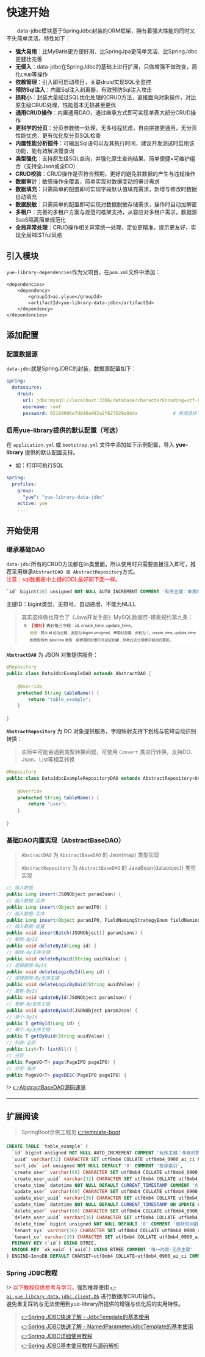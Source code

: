 # 快速开始
　　data-jdbc模块基于SpringJdbc封装的ORM框架，拥有着强大性能的同时又不失简单灵活，特性如下：
- **强大易用**：比MyBatis更方便好用、比SpringJpa更简单灵活、比SpringJdbc更健壮完善
- **无侵入**：data-jdbc在SpringJdbc的基础上进行扩展，只做增强不做改变，简化`CRUD`等操作
- **依赖管理**：引入即可启动项目，关联druid实现SQL全监控
- **预防Sql注入**：内置Sql注入剥离器，有效预防Sql注入攻击
- **损耗小**：封装大量经过SQL优化处理的CRUD方法，直接面向对象操作，对比原生级CRUD处理，性能基本无损甚至更优
- **通用CRUD操作**：内置通用DAO，通过继承方式即可实现单表大部分CRUD操作
- **更科学的分页**：分页参数统一处理，无多线程忧虑，自由拼接更通用，无分页性能忧虑，更有优化型分页SQL检查
- **内置性能分析插件**：可输出Sql语句以及其执行时间，建议开发测试时启用该功能，能有效解决慢查询
- **类型强化**：支持原生级SQL查询，并强化原生查询结果，简单便捷+可维护组合（支持全Json或全DO）
- **CRUD校验**：CRUD操作是否符合预期，更好的避免脏数据的产生与违规操作
- **数据审计**：敏感操作全覆盖，简单实现对数据变动的审计需求
- **数据填充**：只需简单的配置即可实现字段默认值填充需求，新增与修改时数据自动填充
- **数据脱敏**：只需简单的配置即可实现对数据脱敏存储需求，操作时自动加解密
- **多租户**：完善的多租户方案与规范的框架支持，从容应对多租户需求，数据源SaaS隔离简单规范化
- **全局异常处理**：CRUD操作相关异常统一处理，定位更精准，提示更友好，实现全局RESTful风格

## 引入模块
`yue-library-dependencies`作为父项目，在`pom.xml`文件中添加：
``` pom
<dependencies>
	<dependency>
		<groupId>ai.ylyue</groupId>
		<artifactId>yue-library-data-jdbc</artifactId>
	</dependency>
</dependencies>
```

## 添加配置
### 配置数据源
`data-jdbc`就是SpringJDBC的封装，数据源配置如下：
```yaml
spring:
  datasource: 
    druid: 
      url: jdbc:mysql://localhost:3306/database?characterEncoding=utf-8&useSSL=false
      username: root
      password: 02194096e7d840a992a2f627629a94da             # 养成良好习惯，无论任何环境不使用弱密码
```

### 启用yue-library提供的默认配置（可选）
在 `application.yml` 或 `bootstrap.yml` 文件中添加如下示例配置，导入 **yue-library** 提供的默认配置支持。
- 如：打印可执行SQL
```yml
spring:
  profiles:
    group:
      "yue": "yue-library-data-jdbc"
    active: yue
    ...
```

## 开始使用
### 继承基础DAO
`data-jdbc`所有的CRUD方法都在`Db`类里面，所以使用时只需要直接注入即可，推荐采用继承`AbstractDAO 或 AbstractRepository`方式。<br>
<font color=red>注意：sql数据表中主键的DDL最好同下面一样。</font>
```ddl
`id` bigint(20) unsigned NOT NULL AUTO_INCREMENT COMMENT '有序主键：单表时数据库自增、分布式时雪花自增'
```
主键ID：bigint类型、无符号、自动递增、不能为NULL
> 其实这样做也符合了《Java开发手册》MySQL数据库-建表规约第九条：<br>
> ![建表规约第九条](jdbc_files/建表规约第九条.png)

**`AbstractDAO`** 为 JSON 对象提供服务：
```java
@Repository
public class DataJdbcExampleDAO extends AbstractDAO {

	@Override
	protected String tableName() {
		return "table_example";
	}
	
}
```

**`AbstractRepository`** 为 DO 对象提供服务，字段映射支持下划线与驼峰自动识别转换：

> 实际中可能会遇到类型转换问题，可使用 `Convert` 类进行转换，支持DO、Json、List等相互转换

```java
@Repository
public class DataJdbcExampleRepositoryDAO extends AbstractRepository<UserDO> {

	@Override
	protected String tableName() {
		return "user";
	}
	
}
```

### 基础DAO内置实现（AbstractBaseDAO）
> `AbstractDAO` 为 `AbstractBaseDAO` 的 Json(map) 类型实现
> 
> `AbstractRepository` 为 `AbstractBaseDAO` 的 JavaBean(dataobject) 类型实现

```java
// 插入数据
public Long insert(JSONObject paramJson) {
// 插入数据-实体
public Long insert(Object paramIPO) {
// 插入数据-实体
public Long insert(Object paramIPO, FieldNamingStrategyEnum fieldNamingStrategyEnum) {
// 插入数据-批量
public void insertBatch(JSONObject[] paramJsons) {
// 删除-ById
public void deleteById(Long id) {
// 删除-By无序主键
public void deleteByUuid(String uuidValue) {
// 逻辑删除-ById
public void deleteLogicById(Long id) {
// 逻辑删除-By无序主键
public void deleteLogicByUuid(String uuidValue) {
// 更新-ById
public void updateById(JSONObject paramJson) {
// 更新-By无序主键
public void updateByUuid(JSONObject paramJson) {
// 单个-ById
public T getById(Long id) {
// 单个-By无序主键
public T getByUuid(String uuidValue) {
// 列表-全部
public List<T> listAll() {
// 分页
public PageVO<T> page(PageIPO pageIPO) {
// 分页-降序
public PageVO<T> pageDESC(PageIPO pageIPO) {
```

!> [👉AbstractBaseDAO源码速览](data/jdbc/AbstractBaseDAO.md)

---

## 扩展阅读
> SpringBoot示例工程见 [👉template-boot](samples/template-boot.md)

```sql
CREATE TABLE `table_example` (
  `id` bigint unsigned NOT NULL AUTO_INCREMENT COMMENT '有序主键：单表时数据库自增、分布式时雪花自增',
  `uuid` varchar(32) CHARACTER SET utf8mb4 COLLATE utf8mb4_0900_ai_ci NOT NULL COMMENT '无序主键：UUID5无符号',
  `sort_idx` int unsigned NOT NULL DEFAULT '0' COMMENT '排序索引',
  `create_user` varchar(60) CHARACTER SET utf8mb4 COLLATE utf8mb4_0900_ai_ci NOT NULL COMMENT '创建人：用户名、昵称、人名',
  `create_user_uuid` varchar(32) CHARACTER SET utf8mb4 COLLATE utf8mb4_0900_ai_ci NOT NULL COMMENT '创建人：用户uuid',
  `create_time` datetime NOT NULL DEFAULT CURRENT_TIMESTAMP COMMENT '创建时间',
  `update_user` varchar(60) CHARACTER SET utf8mb4 COLLATE utf8mb4_0900_ai_ci DEFAULT NULL COMMENT '更新人：用户名、昵称、人名',
  `update_user_uuid` varchar(36) CHARACTER SET utf8mb4 COLLATE utf8mb4_0900_ai_ci DEFAULT NULL COMMENT '更新人：用户uuid',
  `update_time` datetime NOT NULL DEFAULT CURRENT_TIMESTAMP ON UPDATE CURRENT_TIMESTAMP COMMENT '更新时间',
  `delete_user` varchar(60) CHARACTER SET utf8mb4 COLLATE utf8mb4_0900_ai_ci DEFAULT NULL COMMENT '删除人：用户名、昵称、人名',
  `delete_user_uuid` varchar(36) CHARACTER SET utf8mb4 COLLATE utf8mb4_0900_ai_ci DEFAULT NULL COMMENT '删除人：用户uuid',
  `delete_time` bigint unsigned NOT NULL DEFAULT '0' COMMENT '删除时间戳：默认0（未删除）',
  `tenant_sys` varchar(36) CHARACTER SET utf8mb4 COLLATE utf8mb4_0900_ai_ci NOT NULL COMMENT '系统租户：一级租户（dict_tenant_sys）',
  `tenant_co` varchar(36) CHARACTER SET utf8mb4 COLLATE utf8mb4_0900_ai_ci NOT NULL COMMENT '企业租户：二级租户',
  PRIMARY KEY (`id`) USING BTREE,
  UNIQUE KEY `uk_uuid` (`uuid`) USING BTREE COMMENT '唯一约束-无序主键'
) ENGINE=InnoDB DEFAULT CHARSET=utf8mb4 COLLATE=utf8mb4_0900_ai_ci COMMENT='建表规范示例：提供基础字段规范';
```

### Spring JDBC教程
!> <font color=red>以下教程仅供参考与学习</font>，强烈推荐使用 [`👉ai.yue.library.data.jdbc.client.Db`](data/jdbc/增删改查.md) 进行数据库CRUD操作。<br>避免重复踩坑与无法使用到yue-library所提供的增强与优化后的实用特性。

> [👉Spring JDBC快速了解 - JdbcTemplate的基本使用](http://t.csdn.cn/t8zsp)<br>
> [👉Spring JDBC快速了解 - NamedParameterJdbcTemplate的基本使用](http://t.csdn.cn/pTmsF)<br>
> [👉Spring JDBC详细使用教程](https://www.yiibai.com/springjdbc)<br>
> [👉Spring JDBC基本使用教程与源码解析](https://www.codingdict.com/article/9334)
